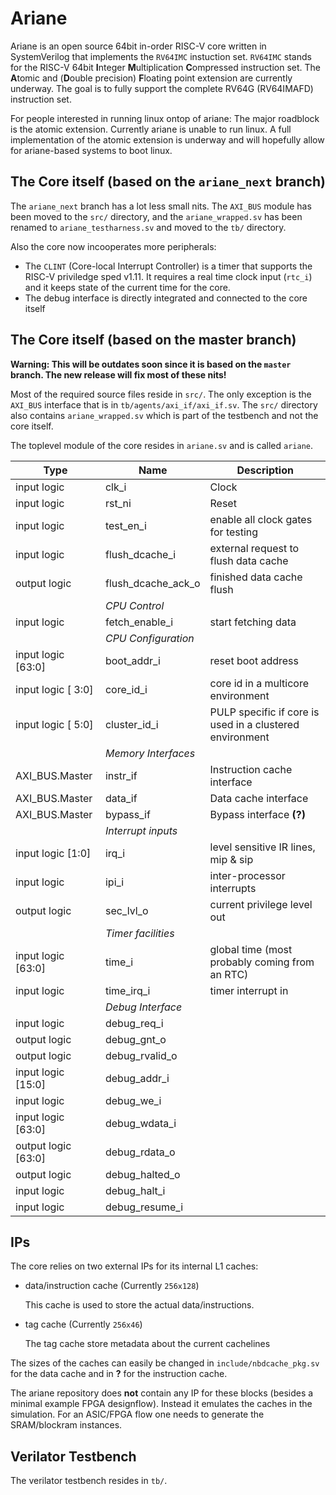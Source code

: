 # Ariane

Ariane is an open source 64bit in-order RISC-V core written in SystemVerilog that implements the `RV64IMC` instuction set. `RV64IMC` stands for the RISC-V 64bit **I**nteger **M**ultiplication **C**ompressed instruction set. The **A**tomic and (**D**ouble precision) **F**loating point extension are currently underway. The goal is to fully support the complete RV64G (RV64IMAFD) instruction set. 

For people interested in running linux ontop of ariane: The major roadblock is the atomic extension. Currently ariane is unable to run linux. A full implementation of the atomic extension is underway and will hopefully allow for ariane-based systems to boot linux.

## The Core itself (based on the `ariane_next` branch)
The `ariane_next` branch has a lot less small nits. The `AXI_BUS` module has been moved to the `src/` directory, and the `ariane_wrapped.sv` has been renamed to `ariane_testharness.sv` and moved to the `tb/` directory. 

Also the core now incooperates more peripherals:
  - The `CLINT` (Core-local Interrupt Controller) is a timer that supports the RISC-V priviledge sped v1.11. It requires a real time clock input (`rtc_i`) and it keeps state of the current time for the core.
  - The debug interface is directly integrated and connected to the core itself 

## The Core itself (based on the master branch)

**Warning: This will be outdates soon since it is based on the `master` branch. The new release will fix most of these nits!** 

Most of the required source files reside in `src/`. The only exception is the `AXI_BUS` interface that is in `tb/agents/axi_if/axi_if.sv`. The `src/` directory also contains `ariane_wrapped.sv` which is part of the testbench and not the core itself. 

The toplevel module of the core resides in `ariane.sv` and is called `ariane`. 

Type | Name | Description
--- | --- | ---  
input logic | clk_i | Clock
input logic | rst_ni | Reset
input logic | test_en_i | enable all clock gates for testing
input logic | flush_dcache_i | external request to flush data cache
output logic | flush_dcache_ack_o | finished data cache flush
|| *CPU Control* ||
input logic | fetch_enable_i | start fetching data
|| *CPU Configuration* ||
input logic [63:0] | boot_addr_i | reset boot address
input logic [ 3:0] | core_id_i | core id in a multicore environment
input logic [ 5:0] | cluster_id_i | PULP specific if core is used in a clustered environment
|| *Memory Interfaces* ||
AXI_BUS.Master | instr_if | Instruction cache interface
AXI_BUS.Master | data_if | Data cache interface
AXI_BUS.Master | bypass_if | Bypass interface __(?)__
|| *Interrupt inputs* ||
input logic [1:0] | irq_i | level sensitive IR lines, mip & sip
input logic | ipi_i | inter-processor interrupts
output logic | sec_lvl_o | current privilege level out
|| *Timer facilities* ||
input  logic [63:0] | time_i | global time (most probably coming from an RTC)
input  logic | time_irq_i | timer interrupt in
|| *Debug Interface* ||
input  logic | debug_req_i | 
output logic | debug_gnt_o |
output logic | debug_rvalid_o |
input  logic [15:0] | debug_addr_i |
input  logic | debug_we_i |
input  logic [63:0] | debug_wdata_i |
output logic [63:0] | debug_rdata_o |
output logic | debug_halted_o |
input  logic | debug_halt_i |
input  logic | debug_resume_i |

## IPs 

The core relies on two external IPs for its internal L1 caches: 
  - data/instruction cache (Currently `256x128`)
  
    This cache is used to store the actual data/instructions.
  - tag cache (Currently `256x46`)

    The tag cache store metadata about the current cachelines

The sizes of the caches can easily be changed in `include/nbdcache_pkg.sv` for the data cache and in __?__ for the instruction cache.

The ariane repository does __not__ contain any IP for these blocks (besides a minimal example FPGA designflow). Instead it emulates the caches in the simulation. For an ASIC/FPGA flow one needs to generate the SRAM/blockram instances. 

## Verilator Testbench
The verilator testbench resides in `tb/`. 
